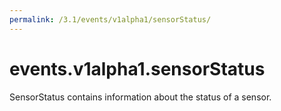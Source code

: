 ```yaml
---
permalink: /3.1/events/v1alpha1/sensorStatus/
---
```


# events.v1alpha1.sensorStatus

SensorStatus contains information about the status of a sensor.